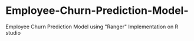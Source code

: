 # Employee-Churn-Prediction-Model-
Employee Churn Prediction Model using "Ranger" Implementation on R studio 
